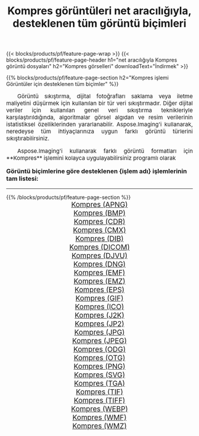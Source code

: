 ﻿---
title: Kompres görüntüleri net aracılığıyla, desteklenen tüm görüntü biçimleri 
weight: 3920
url: /tr/net/compress/ 
lang: tr
langdirlevel: 2
locales: zh-hans,ja,it,ru,de,es,fr,nl,id,lt,pl,pt,vi,tr,ko,zh-hant,ar,hi,th,sv,cs,uk,he
description: Aspose.Imaging'i kullanarak, net Aracılığıyla kolayca Kompres görüntüleri oluşturabilirsiniz
---

{{< blocks/products/pf/feature-page-wrap >}}
{{< blocks/products/pf/feature-page-header h1="net aracılığıyla Kompres görüntü dosyaları" h2="Kompres görselleri" downloadText="İndirmek" >}}


{{% blocks/products/pf/feature-page-section  h2="Kompres işlemi Görüntüler için desteklenen tüm biçimler" %}}
<p align="justify" style="text-indent:2em;font-size:15px;">
Görüntü sıkıştırma, dijital fotoğrafları saklama veya iletme maliyetini düşürmek için kullanılan bir tür veri sıkıştırmadır. Diğer dijital veriler için kullanılan genel veri sıkıştırma teknikleriyle karşılaştırıldığında, algoritmalar görsel algıdan ve resim verilerinin istatistiksel özelliklerinden yararlanabilir.
Aspose.Imaging'i kullanarak, neredeyse tüm ihtiyaçlarınıza uygun farklı görüntü türlerini sıkıştırabilirsiniz.
</p>
<p align="justify" style="text-indent:2em;font-size:15px;">
Aspose.Imaging'i kullanarak farklı görüntü formatları için **Kompres** işlemini kolayca uygulayabilirsiniz programlı olarak
</p>
<h3 style="margin-top:16px;">
Görüntü biçimlerine göre desteklenen {işlem adı} işlemlerinin tam listesi:
</h3>
<hr/>
{{% /blocks/products/pf/feature-page-section %}}
<div class="container-fluid productfamilypage bg-gray">
    <div class="convertypes bg-gray agp-content section">
        <div class="container">
		<div class="row other-converters" style="gap: 10px;font-size: 19px;text-align:center;">
		    <div class='col-md-3 other-converter remove-lp remove-rp'><a href="/imaging/tr/net/compress/apng/" style="padding:15px;">Kompres (APNG)</a></div><div class='col-md-3 other-converter remove-lp remove-rp'><a href="/imaging/tr/net/compress/bmp/" style="padding:15px;">Kompres (BMP)</a></div><div class='col-md-3 other-converter remove-lp remove-rp'><a href="/imaging/tr/net/compress/cdr/" style="padding:15px;">Kompres (CDR)</a></div><div class='col-md-3 other-converter remove-lp remove-rp'><a href="/imaging/tr/net/compress/cmx/" style="padding:15px;">Kompres (CMX)</a></div><div class='col-md-3 other-converter remove-lp remove-rp'><a href="/imaging/tr/net/compress/dib/" style="padding:15px;">Kompres (DIB)</a></div><div class='col-md-3 other-converter remove-lp remove-rp'><a href="/imaging/tr/net/compress/dicom/" style="padding:15px;">Kompres (DICOM)</a></div><div class='col-md-3 other-converter remove-lp remove-rp'><a href="/imaging/tr/net/compress/djvu/" style="padding:15px;">Kompres (DJVU)</a></div><div class='col-md-3 other-converter remove-lp remove-rp'><a href="/imaging/tr/net/compress/dng/" style="padding:15px;">Kompres (DNG)</a></div><div class='col-md-3 other-converter remove-lp remove-rp'><a href="/imaging/tr/net/compress/emf/" style="padding:15px;">Kompres (EMF)</a></div><div class='col-md-3 other-converter remove-lp remove-rp'><a href="/imaging/tr/net/compress/emz/" style="padding:15px;">Kompres (EMZ)</a></div><div class='col-md-3 other-converter remove-lp remove-rp'><a href="/imaging/tr/net/compress/eps/" style="padding:15px;">Kompres (EPS)</a></div><div class='col-md-3 other-converter remove-lp remove-rp'><a href="/imaging/tr/net/compress/gif/" style="padding:15px;">Kompres (GIF)</a></div><div class='col-md-3 other-converter remove-lp remove-rp'><a href="/imaging/tr/net/compress/ico/" style="padding:15px;">Kompres (ICO)</a></div><div class='col-md-3 other-converter remove-lp remove-rp'><a href="/imaging/tr/net/compress/j2k/" style="padding:15px;">Kompres (J2K)</a></div><div class='col-md-3 other-converter remove-lp remove-rp'><a href="/imaging/tr/net/compress/jp2/" style="padding:15px;">Kompres (JP2)</a></div><div class='col-md-3 other-converter remove-lp remove-rp'><a href="/imaging/tr/net/compress/jpg/" style="padding:15px;">Kompres (JPG)</a></div><div class='col-md-3 other-converter remove-lp remove-rp'><a href="/imaging/tr/net/compress/jpeg/" style="padding:15px;">Kompres (JPEG)</a></div><div class='col-md-3 other-converter remove-lp remove-rp'><a href="/imaging/tr/net/compress/odg/" style="padding:15px;">Kompres (ODG)</a></div><div class='col-md-3 other-converter remove-lp remove-rp'><a href="/imaging/tr/net/compress/otg/" style="padding:15px;">Kompres (OTG)</a></div><div class='col-md-3 other-converter remove-lp remove-rp'><a href="/imaging/tr/net/compress/png/" style="padding:15px;">Kompres (PNG)</a></div><div class='col-md-3 other-converter remove-lp remove-rp'><a href="/imaging/tr/net/compress/svg/" style="padding:15px;">Kompres (SVG)</a></div><div class='col-md-3 other-converter remove-lp remove-rp'><a href="/imaging/tr/net/compress/tga/" style="padding:15px;">Kompres (TGA)</a></div><div class='col-md-3 other-converter remove-lp remove-rp'><a href="/imaging/tr/net/compress/tif/" style="padding:15px;">Kompres (TIF)</a></div><div class='col-md-3 other-converter remove-lp remove-rp'><a href="/imaging/tr/net/compress/tiff/" style="padding:15px;">Kompres (TIFF)</a></div><div class='col-md-3 other-converter remove-lp remove-rp'><a href="/imaging/tr/net/compress/webp/" style="padding:15px;">Kompres (WEBP)</a></div><div class='col-md-3 other-converter remove-lp remove-rp'><a href="/imaging/tr/net/compress/wmf/" style="padding:15px;">Kompres (WMF)</a></div><div class='col-md-3 other-converter remove-lp remove-rp'><a href="/imaging/tr/net/compress/wmz/" style="padding:15px;">Kompres (WMZ)</a></div>
                </div>
        </div>
    </div>
</div>
<br/>
